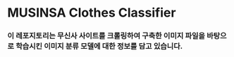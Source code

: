 # MUSINSA Clothes Classifier
### 이 레포지토리는 무신사 사이트를 크롤링하여 구축한 이미지 파일을 바탕으로 학습시킨 이미지 분류 모델에 대한 정보를 담고 있습니다.

